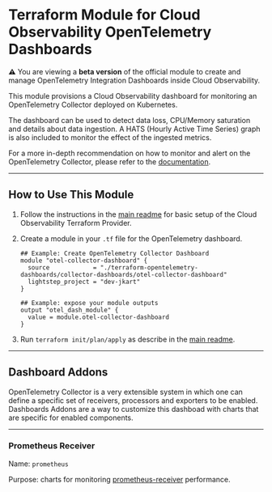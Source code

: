 # Terraform Module for Cloud Observability OpenTelemetry Dashboards

**:warning:** You are viewing a **beta version** of the official
module to create and manage OpenTelemetry Integration Dashboards inside Cloud Observability.

This module provisions a Cloud Observability dashboard for monitoring an OpenTelemetry Collector deployed on Kubernetes.

The dashboard can be used to detect data loss, CPU/Memory saturation and details about data ingestion. A HATS (Hourly Active Time Series) graph is also included to monitor the effect of the ingested metrics.

For a more in-depth recommendation on how to monitor and alert on the OpenTelemetry Collector, please refer to the [documentation](https://github.com/open-telemetry/opentelemetry-collector/blob/main/docs/monitoring.md).

---
## How to Use This Module

1. Follow the instructions in the [main readme](https://github.com/lightstep/terraform-opentelemetry-dashboards) for basic setup of the Cloud Observability Terraform Provider.

1. Create a module in your `.tf` file for the OpenTelemetry dashboard.
    ```
    ## Example: Create OpenTelemetry Collector Dashboard
    module "otel-collector-dashboard" {
      source            = "./terraform-opentelemetry-dashboards/collector-dashboards/otel-collector-dashboard"
      lightstep_project = "dev-jkart"
    }

    ## Example: expose your module outputs
    output "otel_dash_module" {
      value = module.otel-collector-dashboard
    }
    ```
1. Run `terraform init/plan/apply` as describe in the [main readme](https://github.com/lightstep/terraform-opentelemetry-dashboards).
---
## Dashboard Addons

OpenTelemetry Collector is a very extensible system in which one can define a specific set of receivers, processors and exporters to be enabled. Dashboards Addons are a way to customize this dashboad with charts that are specific for enabled components.

----
### Prometheus Receiver
Name: `prometheus`

Purpose: charts for monitoring [prometheus-receiver](https://github.com/open-telemetry/opentelemetry-collector-contrib/tree/main/receiver/prometheusreceiver) performance.
